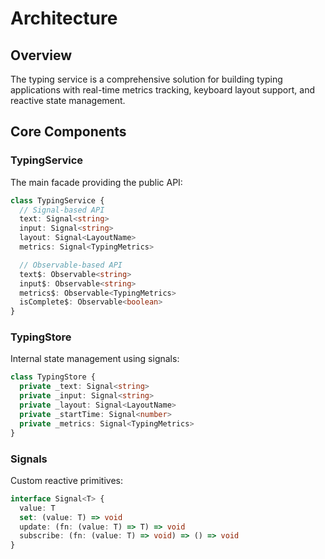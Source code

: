 # Architecture

## Overview

The typing service is a comprehensive solution for building typing applications with real-time metrics tracking, keyboard layout support, and reactive state management.

## Core Components

### TypingService

The main facade providing the public API:

```typescript
class TypingService {
  // Signal-based API
  text: Signal<string>
  input: Signal<string>
  layout: Signal<LayoutName>
  metrics: Signal<TypingMetrics>

  // Observable-based API
  text$: Observable<string>
  input$: Observable<string>
  metrics$: Observable<TypingMetrics>
  isComplete$: Observable<boolean>
}
```

### TypingStore

Internal state management using signals:

```typescript
class TypingStore {
  private _text: Signal<string>
  private _input: Signal<string>
  private _layout: Signal<LayoutName>
  private _startTime: Signal<number>
  private _metrics: Signal<TypingMetrics>
}
```

### Signals

Custom reactive primitives:

```typescript
interface Signal<T> {
  value: T
  set: (value: T) => void
  update: (fn: (value: T) => T) => void
  subscribe: (fn: (value: T) => void) => () => void
}
```